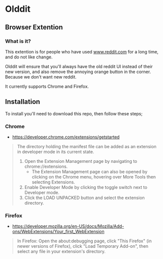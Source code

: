 # Olddit
## Browser Extention
### What is it?
This extention is for people who have used www.reddit.com for a long time, and do not like change.

Olddit will ensure that you'll always have the old reddit UI instead of their new version, and also remove the annoying orange button in the corner. Because we don't want new reddit.

It currently supports Chrome and Firefox.

## Installation
To install you'll need to download this repo, then follow these steps;

### Chrome
* https://developer.chrome.com/extensions/getstarted
> The directory holding the manifest file can be added as an extension in developer mode in its current state.
>
>1. Open the Extension Management page by navigating to chrome://extensions.
>    * The Extension Management page can also be opened by clicking on the Chrome menu, hovering over More Tools then selecting Extensions.
>2. Enable Developer Mode by clicking the toggle switch next to Developer mode.
>3. Click the LOAD UNPACKED button and select the extension directory.

### Firefox
* https://developer.mozilla.org/en-US/docs/Mozilla/Add-ons/WebExtensions/Your_first_WebExtension
>In Firefox: Open the about:debugging page, click "This Firefox" (in newer versions of Firefox), click "Load Temporary Add-on", then select any file in your extension's directory.